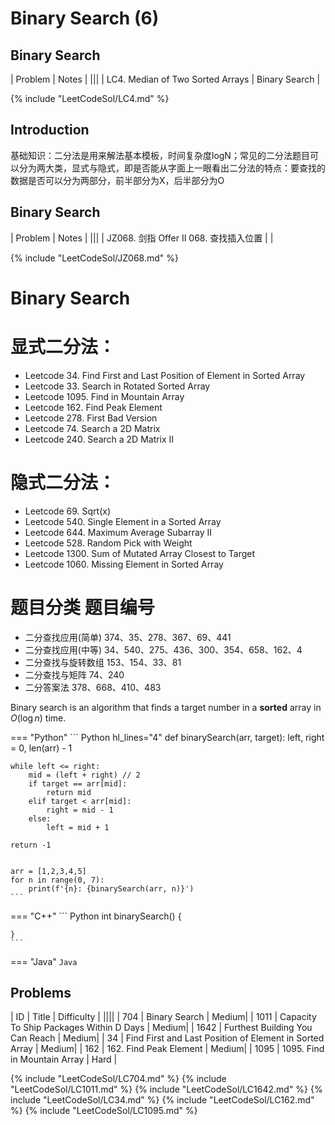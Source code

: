 # Binary Search (6)

## Binary Search
| Problem | Notes |
|||
| LC4. Median of Two Sorted Arrays | Binary Search |

{% include "LeetCodeSol/LC4.md" %}

## Introduction

基础知识：二分法是用来解法基本模板，时间复杂度logN；常见的二分法题目可以分为两大类，显式与隐式，即是否能从字面上一眼看出二分法的特点：要查找的数据是否可以分为两部分，前半部分为X，后半部分为O

## Binary Search
| Problem | Notes |
|||
| JZ068. 剑指 Offer II 068. 查找插入位置 |  |

{% include "LeetCodeSol/JZ068.md" %}

# Binary Search

# 显式二分法：

- Leetcode 34. Find First and Last Position of Element in Sorted Array
- Leetcode 33. Search in Rotated Sorted Array
- Leetcode 1095. Find in Mountain Array
- Leetcode 162. Find Peak Element
- Leetcode 278. First Bad Version
- Leetcode 74. Search a 2D Matrix
- Leetcode 240. Search a 2D Matrix II

# 隐式二分法：

- Leetcode 69. Sqrt(x)
- Leetcode 540. Single Element in a Sorted Array
- Leetcode 644. Maximum Average Subarray II
- Leetcode 528. Random Pick with Weight
- Leetcode 1300. Sum of Mutated Array Closest to Target
- Leetcode 1060. Missing Element in Sorted Array

# 题目分类	题目编号

- 二分查找应用(简单)	374、35、278、367、69、441
- 二分查找应用(中等)	34、540、275、436、300、354、658、162、4
- 二分查找与旋转数组	153、154、33、81
- 二分查找与矩阵	74、240
- 二分答案法	378、668、410、483


Binary search is an algorithm that finds a target number in a **sorted** array in $O(\log n)$ time.

=== "Python"
    ``` Python hl_lines="4"
    def binarySearch(arr, target):
    left, right = 0, len(arr) - 1

    while left <= right:
        mid = (left + right) // 2
        if target == arr[mid]:
            return mid
        elif target < arr[mid]:
            right = mid - 1
        else:
            left = mid + 1

    return -1


    arr = [1,2,3,4,5]
    for n in range(0, 7):
        print(f'{n}: {binarySearch(arr, n)}')
    ```                

=== "C++"
    ``` Python
    int binarySearch() {

    }
    ```  

=== "Java"
    ``` Java 
    ```  

## Problems
| ID   | Title | Difficulty |
||||
| 704  | Binary Search | Medium|
| 1011  | Capacity To Ship Packages Within D Days | Medium|
| 1642 | Furthest Building You Can Reach | Medium|
| 34 | Find First and Last Position of Element in Sorted Array | Medium|
| 162 | 162. Find Peak Element | Medium|
| 1095 | 1095. Find in Mountain Array | Hard |

{% include "LeetCodeSol/LC704.md" %}
{% include "LeetCodeSol/LC1011.md" %}
{% include "LeetCodeSol/LC1642.md" %}
{% include "LeetCodeSol/LC34.md" %}
{% include "LeetCodeSol/LC162.md" %}
{% include "LeetCodeSol/LC1095.md" %}